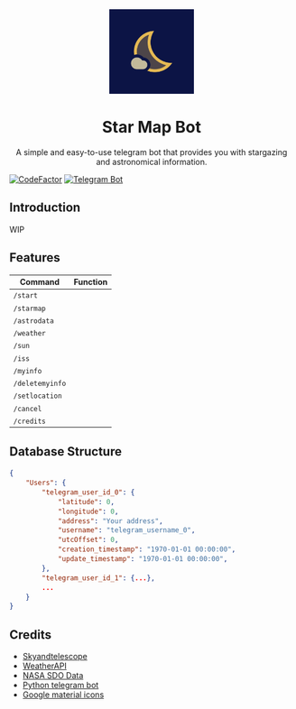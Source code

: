 <div align="center">
	<img src="assets/icon.png" alt="Icon" width="150"/>
    <h1>Star Map Bot</h1>
    <p>
    	A simple and easy-to-use telegram bot that provides you with stargazing and astronomical information.
    </p>
</div>

[![CodeFactor](https://www.codefactor.io/repository/github/choitommy/star-map-bot/badge)](https://www.codefactor.io/repository/github/choitommy/star-map-bot)
[![Telegram Bot](https://img.shields.io/badge/Telegram-bot-blue?logo=telegram)](https://t.me/star_map_bot)

## Introduction
WIP

## Features
| Command         | Function |
|-----------------|----------|
| `/start`        |          |
| `/starmap`      |          |
| `/astrodata`    |          |
| `/weather`      |          |
| `/sun`          |          |
| `/iss`          |          |
| `/myinfo`       |          |
| `/deletemyinfo` |          |
| `/setlocation`  |          |
| `/cancel`       |          |
| `/credits`      |          |

## Database Structure

```json
{
    "Users": {
        "telegram_user_id_0": {
            "latitude": 0,
            "longitude": 0,
            "address": "Your address",
            "username": "telegram_username_0",
            "utcOffset": 0,
            "creation_timestamp": "1970-01-01 00:00:00",
            "update_timestamp": "1970-01-01 00:00:00",
        },
        "telegram_user_id_1": {...},
        ...
    }
}
```

## Credits
- [Skyandtelescope](https://skyandtelescope.org)
- [WeatherAPI](https://www.weatherapi.com)
- [NASA SDO Data](https://sdo.gsfc.nasa.gov/data/)
- [Python telegram bot](https://github.com/python-telegram-bot/python-telegram-bot)
- [Google material icons](https://fonts.google.com/icons)